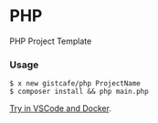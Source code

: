 # PHP

PHP Project Template

### Usage

    $ x new gistcafe/php ProjectName
    $ composer install && php main.php

[Try in VSCode and Docker](https://gist.cafe/#try).

